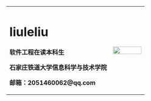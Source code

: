 <table border="0">
  <tr>
    <td width="75%">
      <h1>liuleliu</h1>
      <p><b>软件工程在读本科生</b></p>
      <p><b>石家庄铁道大学信息科学与技术学院</b></p>
      <p><b>邮箱：2051460062@qq.com</b></p>
    </td>
    <td width="25%">
      <img src="/zhengjianzhao.jpg" width="100%">   
    </td>
  </tr>
</table>


